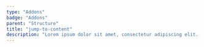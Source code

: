 ```yaml
---
type: "Addons"
badge: "Addons"
parent: "Structure"
title: "jump-to-content"
description: "Lorem ipsum dolor sit amet, consectetur adipiscing elit. Nunc tempus laoreet leo sit amet iaculis."
---
```


<demo>
  <div class="gatsby_demo_item" data-iframe="iframe/addons/structure/jump-to-content">
  </div>
</demo>
